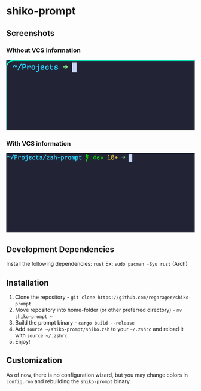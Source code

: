 # shiko-prompt

## Screenshots

### Without VCS information
![Without VCS](./images/without_vcs.png)

### With VCS information
![With VCS](./images/with_vcs.png)

## Development Dependencies
Install the following dependencies: `rust`
Ex: `sudo pacman -Syu rust` (Arch)

## Installation
1. Clone the repository - `git clone https://github.com/regarager/shiko-prompt`
2. Move repository into home-folder (or other preferred directory) - `mv shiko-prompt ~`
3. Build the prompt binary - `cargo build --release`
4. Add `source ~/shiko-prompt/shiko.zsh` to your `~/.zshrc` and reload it with `source ~/.zshrc`.
5. Enjoy!

## Customization

As of now, there is no configuration wizard, but you may change colors in `config.ron` and rebuilding the `shiko-prompt` binary.

